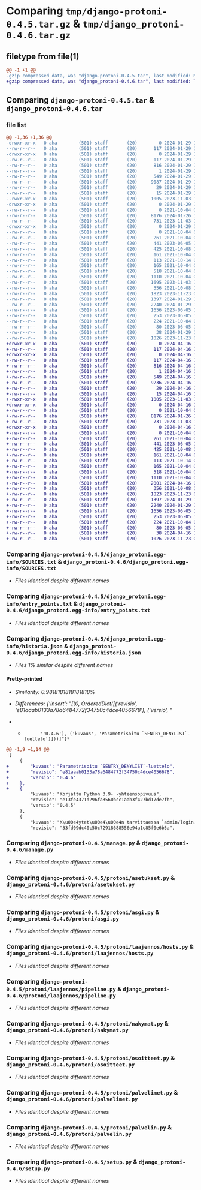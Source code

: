 # Comparing `tmp/django-protoni-0.4.5.tar.gz` & `tmp/django_protoni-0.4.6.tar.gz`

## filetype from file(1)

```diff
@@ -1 +1 @@
-gzip compressed data, was "django-protoni-0.4.5.tar", last modified: Mon Jan 29 11:57:17 2024, max compression
+gzip compressed data, was "django_protoni-0.4.6.tar", last modified: Tue Apr 16 12:25:36 2024, max compression
```

## Comparing `django-protoni-0.4.5.tar` & `django_protoni-0.4.6.tar`

### file list

```diff
@@ -1,36 +1,36 @@
-drwxr-xr-x   0 aha        (501) staff       (20)        0 2024-01-29 11:57:17.219305 django-protoni-0.4.5/
--rw-r--r--   0 aha        (501) staff       (20)      117 2024-01-29 11:57:17.219052 django-protoni-0.4.5/PKG-INFO
-drwxr-xr-x   0 aha        (501) staff       (20)        0 2024-01-29 11:57:17.218791 django-protoni-0.4.5/django_protoni.egg-info/
--rw-r--r--   0 aha        (501) staff       (20)      117 2024-01-29 11:57:13.000000 django-protoni-0.4.5/django_protoni.egg-info/PKG-INFO
--rw-r--r--   0 aha        (501) staff       (20)      816 2024-01-29 11:57:17.000000 django-protoni-0.4.5/django_protoni.egg-info/SOURCES.txt
--rw-r--r--   0 aha        (501) staff       (20)        1 2024-01-29 11:57:13.000000 django-protoni-0.4.5/django_protoni.egg-info/dependency_links.txt
--rw-r--r--   0 aha        (501) staff       (20)      549 2024-01-29 11:57:13.000000 django-protoni-0.4.5/django_protoni.egg-info/entry_points.txt
--rw-r--r--   0 aha        (501) staff       (20)     9087 2024-01-29 11:57:17.000000 django-protoni-0.4.5/django_protoni.egg-info/historia.json
--rw-r--r--   0 aha        (501) staff       (20)       29 2024-01-29 11:57:13.000000 django-protoni-0.4.5/django_protoni.egg-info/requires.txt
--rw-r--r--   0 aha        (501) staff       (20)       15 2024-01-29 11:57:13.000000 django-protoni-0.4.5/django_protoni.egg-info/top_level.txt
--rwxr-xr-x   0 aha        (501) staff       (20)     1005 2023-11-03 11:42:16.000000 django-protoni-0.4.5/manage.py
-drwxr-xr-x   0 aha        (501) staff       (20)        0 2024-01-29 11:57:17.216721 django-protoni-0.4.5/protoni/
--rw-r--r--   0 aha        (501) staff       (20)        0 2021-10-04 08:10:20.000000 django-protoni-0.4.5/protoni/__init__.py
--rw-r--r--   0 aha        (501) staff       (20)     8176 2024-01-26 14:34:24.000000 django-protoni-0.4.5/protoni/asetukset.py
--rw-r--r--   0 aha        (501) staff       (20)      731 2023-11-03 11:42:40.000000 django-protoni-0.4.5/protoni/asgi.py
-drwxr-xr-x   0 aha        (501) staff       (20)        0 2024-01-29 11:57:17.218567 django-protoni-0.4.5/protoni/laajennos/
--rw-r--r--   0 aha        (501) staff       (20)        0 2021-10-04 08:10:20.000000 django-protoni-0.4.5/protoni/laajennos/__init__.py
--rw-r--r--   0 aha        (501) staff       (20)      261 2021-10-04 08:10:20.000000 django-protoni-0.4.5/protoni/laajennos/celery.py
--rw-r--r--   0 aha        (501) staff       (20)      441 2023-06-05 11:08:55.000000 django-protoni-0.4.5/protoni/laajennos/corsheaders.py
--rw-r--r--   0 aha        (501) staff       (20)      425 2021-10-08 10:28:51.000000 django-protoni-0.4.5/protoni/laajennos/debug_toolbar.py
--rw-r--r--   0 aha        (501) staff       (20)      161 2021-10-04 08:10:20.000000 django-protoni-0.4.5/protoni/laajennos/dj_database_url.py
--rw-r--r--   0 aha        (501) staff       (20)      113 2021-10-14 08:09:21.000000 django-protoni-0.4.5/protoni/laajennos/extensions.py
--rw-r--r--   0 aha        (501) staff       (20)      165 2021-10-04 08:10:20.000000 django-protoni-0.4.5/protoni/laajennos/heroku.py
--rw-r--r--   0 aha        (501) staff       (20)      518 2021-10-04 08:45:41.000000 django-protoni-0.4.5/protoni/laajennos/hosts.py
--rw-r--r--   0 aha        (501) staff       (20)     1110 2021-10-04 08:10:20.000000 django-protoni-0.4.5/protoni/laajennos/pipeline.py
--rw-r--r--   0 aha        (501) staff       (20)     1695 2023-11-03 11:42:17.000000 django-protoni-0.4.5/protoni/laajennos/sentry.py
--rw-r--r--   0 aha        (501) staff       (20)      356 2021-10-08 10:28:51.000000 django-protoni-0.4.5/protoni/laajennos/whitenoise.py
--rw-r--r--   0 aha        (501) staff       (20)     1823 2023-11-23 08:00:27.000000 django-protoni-0.4.5/protoni/nakymat.py
--rw-r--r--   0 aha        (501) staff       (20)     1397 2024-01-29 11:51:19.000000 django-protoni-0.4.5/protoni/osoitteet.py
--rw-r--r--   0 aha        (501) staff       (20)     2240 2024-01-29 11:56:30.000000 django-protoni-0.4.5/protoni/palvelimet.py
--rw-r--r--   0 aha        (501) staff       (20)     1656 2023-06-05 11:08:55.000000 django-protoni-0.4.5/protoni/palvelin.py
--rw-r--r--   0 aha        (501) staff       (20)      253 2023-06-05 11:08:55.000000 django-protoni-0.4.5/protoni/tyoasema.py
--rw-r--r--   0 aha        (501) staff       (20)      224 2021-10-04 08:10:20.000000 django-protoni-0.4.5/protoni/wsgi.py
--rw-r--r--   0 aha        (501) staff       (20)       80 2023-06-05 11:16:28.000000 django-protoni-0.4.5/pyproject.toml
--rw-r--r--   0 aha        (501) staff       (20)       38 2024-01-29 11:57:17.219352 django-protoni-0.4.5/setup.cfg
--rw-r--r--   0 aha        (501) staff       (20)     1026 2023-11-23 08:00:20.000000 django-protoni-0.4.5/setup.py
+drwxr-xr-x   0 aha        (501) staff       (20)        0 2024-04-16 12:25:36.505323 django_protoni-0.4.6/
+-rw-r--r--   0 aha        (501) staff       (20)      117 2024-04-16 12:25:36.505022 django_protoni-0.4.6/PKG-INFO
+drwxr-xr-x   0 aha        (501) staff       (20)        0 2024-04-16 12:25:36.504608 django_protoni-0.4.6/django_protoni.egg-info/
+-rw-r--r--   0 aha        (501) staff       (20)      117 2024-04-16 12:25:36.000000 django_protoni-0.4.6/django_protoni.egg-info/PKG-INFO
+-rw-r--r--   0 aha        (501) staff       (20)      816 2024-04-16 12:25:36.000000 django_protoni-0.4.6/django_protoni.egg-info/SOURCES.txt
+-rw-r--r--   0 aha        (501) staff       (20)        1 2024-04-16 12:25:36.000000 django_protoni-0.4.6/django_protoni.egg-info/dependency_links.txt
+-rw-r--r--   0 aha        (501) staff       (20)      549 2024-04-16 12:25:36.000000 django_protoni-0.4.6/django_protoni.egg-info/entry_points.txt
+-rw-r--r--   0 aha        (501) staff       (20)     9236 2024-04-16 12:25:36.000000 django_protoni-0.4.6/django_protoni.egg-info/historia.json
+-rw-r--r--   0 aha        (501) staff       (20)       29 2024-04-16 12:25:36.000000 django_protoni-0.4.6/django_protoni.egg-info/requires.txt
+-rw-r--r--   0 aha        (501) staff       (20)       15 2024-04-16 12:25:36.000000 django_protoni-0.4.6/django_protoni.egg-info/top_level.txt
+-rwxr-xr-x   0 aha        (501) staff       (20)     1005 2023-11-03 11:42:16.000000 django_protoni-0.4.6/manage.py
+drwxr-xr-x   0 aha        (501) staff       (20)        0 2024-04-16 12:25:36.501922 django_protoni-0.4.6/protoni/
+-rw-r--r--   0 aha        (501) staff       (20)        0 2021-10-04 08:10:20.000000 django_protoni-0.4.6/protoni/__init__.py
+-rw-r--r--   0 aha        (501) staff       (20)     8176 2024-01-26 14:34:24.000000 django_protoni-0.4.6/protoni/asetukset.py
+-rw-r--r--   0 aha        (501) staff       (20)      731 2023-11-03 11:42:40.000000 django_protoni-0.4.6/protoni/asgi.py
+drwxr-xr-x   0 aha        (501) staff       (20)        0 2024-04-16 12:25:36.504279 django_protoni-0.4.6/protoni/laajennos/
+-rw-r--r--   0 aha        (501) staff       (20)        0 2021-10-04 08:10:20.000000 django_protoni-0.4.6/protoni/laajennos/__init__.py
+-rw-r--r--   0 aha        (501) staff       (20)      261 2021-10-04 08:10:20.000000 django_protoni-0.4.6/protoni/laajennos/celery.py
+-rw-r--r--   0 aha        (501) staff       (20)      441 2023-06-05 11:08:55.000000 django_protoni-0.4.6/protoni/laajennos/corsheaders.py
+-rw-r--r--   0 aha        (501) staff       (20)      425 2021-10-08 10:28:51.000000 django_protoni-0.4.6/protoni/laajennos/debug_toolbar.py
+-rw-r--r--   0 aha        (501) staff       (20)      161 2021-10-04 08:10:20.000000 django_protoni-0.4.6/protoni/laajennos/dj_database_url.py
+-rw-r--r--   0 aha        (501) staff       (20)      113 2021-10-14 08:09:21.000000 django_protoni-0.4.6/protoni/laajennos/extensions.py
+-rw-r--r--   0 aha        (501) staff       (20)      165 2021-10-04 08:10:20.000000 django_protoni-0.4.6/protoni/laajennos/heroku.py
+-rw-r--r--   0 aha        (501) staff       (20)      518 2021-10-04 08:45:41.000000 django_protoni-0.4.6/protoni/laajennos/hosts.py
+-rw-r--r--   0 aha        (501) staff       (20)     1110 2021-10-04 08:10:20.000000 django_protoni-0.4.6/protoni/laajennos/pipeline.py
+-rw-r--r--   0 aha        (501) staff       (20)     2001 2024-04-16 08:32:57.000000 django_protoni-0.4.6/protoni/laajennos/sentry.py
+-rw-r--r--   0 aha        (501) staff       (20)      356 2021-10-08 10:28:51.000000 django_protoni-0.4.6/protoni/laajennos/whitenoise.py
+-rw-r--r--   0 aha        (501) staff       (20)     1823 2023-11-23 08:00:27.000000 django_protoni-0.4.6/protoni/nakymat.py
+-rw-r--r--   0 aha        (501) staff       (20)     1397 2024-01-29 11:51:19.000000 django_protoni-0.4.6/protoni/osoitteet.py
+-rw-r--r--   0 aha        (501) staff       (20)     2240 2024-01-29 11:56:30.000000 django_protoni-0.4.6/protoni/palvelimet.py
+-rw-r--r--   0 aha        (501) staff       (20)     1656 2023-06-05 11:08:55.000000 django_protoni-0.4.6/protoni/palvelin.py
+-rw-r--r--   0 aha        (501) staff       (20)      253 2023-06-05 11:08:55.000000 django_protoni-0.4.6/protoni/tyoasema.py
+-rw-r--r--   0 aha        (501) staff       (20)      224 2021-10-04 08:10:20.000000 django_protoni-0.4.6/protoni/wsgi.py
+-rw-r--r--   0 aha        (501) staff       (20)       80 2023-06-05 11:16:28.000000 django_protoni-0.4.6/pyproject.toml
+-rw-r--r--   0 aha        (501) staff       (20)       38 2024-04-16 12:25:36.505520 django_protoni-0.4.6/setup.cfg
+-rw-r--r--   0 aha        (501) staff       (20)     1026 2023-11-23 08:00:20.000000 django_protoni-0.4.6/setup.py
```

### Comparing `django-protoni-0.4.5/django_protoni.egg-info/SOURCES.txt` & `django_protoni-0.4.6/django_protoni.egg-info/SOURCES.txt`

 * *Files identical despite different names*

### Comparing `django-protoni-0.4.5/django_protoni.egg-info/entry_points.txt` & `django_protoni-0.4.6/django_protoni.egg-info/entry_points.txt`

 * *Files identical despite different names*

### Comparing `django-protoni-0.4.5/django_protoni.egg-info/historia.json` & `django_protoni-0.4.6/django_protoni.egg-info/historia.json`

 * *Files 1% similar despite different names*

#### Pretty-printed

 * *Similarity: 0.9818181818181818%*

 * *Differences: {'insert': "[(0, OrderedDict([('revisio', 'e81aaab0133a78a6484772f34750c4dce4056678'), ('versio', "*

 * *           "'0.4.6'), ('kuvaus', 'Parametrisoitu `SENTRY_DENYLIST`-luettelo')]))]"}*

```diff
@@ -1,9 +1,14 @@
 [
     {
+        "kuvaus": "Parametrisoitu `SENTRY_DENYLIST`-luettelo",
+        "revisio": "e81aaab0133a78a6484772f34750c4dce4056678",
+        "versio": "0.4.6"
+    },
+    {
         "kuvaus": "Korjattu Python 3.9- -yhteensopivuus",
         "revisio": "e13fe4371d296fa3560bcc1aab3f427bd17de7fb",
         "versio": "0.4.5"
     },
     {
         "kuvaus": "K\u00e4ytet\u00e4\u00e4n tarvittaessa `admin/login.html`-aihiota sis\u00e4\u00e4nkirjautumissivulla",
         "revisio": "33fd09dc40c50c72918688556e94a1c85f0e6b5a",
```

### Comparing `django-protoni-0.4.5/manage.py` & `django_protoni-0.4.6/manage.py`

 * *Files identical despite different names*

### Comparing `django-protoni-0.4.5/protoni/asetukset.py` & `django_protoni-0.4.6/protoni/asetukset.py`

 * *Files identical despite different names*

### Comparing `django-protoni-0.4.5/protoni/asgi.py` & `django_protoni-0.4.6/protoni/asgi.py`

 * *Files identical despite different names*

### Comparing `django-protoni-0.4.5/protoni/laajennos/hosts.py` & `django_protoni-0.4.6/protoni/laajennos/hosts.py`

 * *Files identical despite different names*

### Comparing `django-protoni-0.4.5/protoni/laajennos/pipeline.py` & `django_protoni-0.4.6/protoni/laajennos/pipeline.py`

 * *Files identical despite different names*

### Comparing `django-protoni-0.4.5/protoni/nakymat.py` & `django_protoni-0.4.6/protoni/nakymat.py`

 * *Files identical despite different names*

### Comparing `django-protoni-0.4.5/protoni/osoitteet.py` & `django_protoni-0.4.6/protoni/osoitteet.py`

 * *Files identical despite different names*

### Comparing `django-protoni-0.4.5/protoni/palvelimet.py` & `django_protoni-0.4.6/protoni/palvelimet.py`

 * *Files identical despite different names*

### Comparing `django-protoni-0.4.5/protoni/palvelin.py` & `django_protoni-0.4.6/protoni/palvelin.py`

 * *Files identical despite different names*

### Comparing `django-protoni-0.4.5/setup.py` & `django_protoni-0.4.6/setup.py`

 * *Files identical despite different names*

